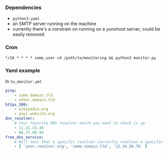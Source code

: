 
### Dependencies
- `python3-yaml`
- an SMTP server running on the machine
- currently there's a constrain on running on a yunohost server, could be easily removed

### Cron

```cron
*/10 * * * * some_user cd /path/to/monitoring && python3 monitor.py
```

### Yaml example

In `to_monitor.yml`

```yaml
ping:
    - some.domain.tld
    - other.domain.tld
https_200:
    - wikipedia.org
    - your.website.org
dns_resolver:
    # Your favorite DNS resolver which you want to check is up
    - 11.22.33.44
    - 66.77.88.99
free_dns_service:
    # Will test that a specific resolver correctly resolves a specific domain
    - [ 'your.resolver.org', 'some.somain.tld', '12.34.56.78' ]
```
